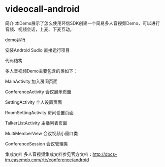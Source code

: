 # videocall-android

简介
本Demo展示了怎么使用环信SDK创建一个简易多人音视频Demo，可以进行音频、视频会话，上麦、下麦互动。

demo运行

安装Android Sudio 直接运行项目

代码结构

多人音视频Demo主要包含的类如下：

MainActivity 加入房间页面

ConferenceActivity 会议展示页面

SettingActivity 个人设置页面

RoomSettingActivity 房间设置页面

TalkerListActivity 主播列表页面

MultiMemberView  会议视频小窗口类

ConferenceSession 会议管理类

集成文档
多人音视频集成文档参见官方文档：http://docs-im.easemob.com/rtc/conference/android
